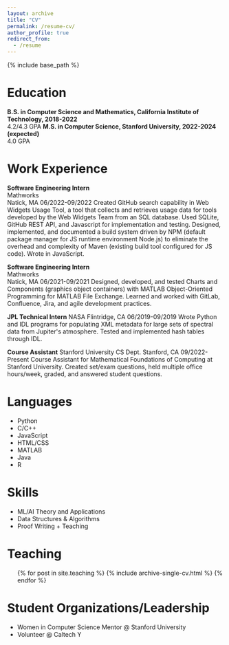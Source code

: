 ```yaml
---
layout: archive
title: "CV"
permalink: /resume-cv/
author_profile: true
redirect_from:
  - /resume
---
```


{% include base_path %}

Education
======
**B.S. in Computer Science and Mathematics, California Institute of Technology, 2018-2022** \
4.2/4.3 GPA
**M.S. in Computer Science, Stanford University, 2022-2024 (expected)** \
4.0 GPA

Work Experience
======
**Software Engineering Intern** \
Mathworks \
Natick, MA
06/2022-09/2022
Created GitHub search capability in Web Widgets Usage Tool, a tool that collects and retrieves usage data for tools developed by the Web Widgets Team from an SQL database. Used SQLite, GitHub REST API, and Javascript for implementation and testing. Designed, implemented, and documented a build system driven by NPM (default package manager for JS runtime environment Node.js) to eliminate the overhead and complexity of Maven (existing build tool configured for JS code). Wrote in JavaScript.

**Software Engineering Intern** \
Mathworks  \
Natick, MA
06/2021-09/2021
Designed, developed, and tested Charts and Components (graphics object containers) with MATLAB Object-Oriented Programming for MATLAB File Exchange. Learned and worked with GitLab, Confluence, Jira, and agile development practices.

**JPL Technical Intern**
NASA
Flintridge, CA
06/2019-09/2019
Wrote Python and IDL programs for populating XML metadata for large sets of spectral data from Jupiter's atmosphere. Tested and implemented hash tables through IDL.

**Course Assistant**
Stanford University CS Dept.
Stanford, CA
09/2022-Present
Course Assistant for Mathematical Foundations of Computing at Stanford University. Created set/exam questions, held multiple office hours/week, graded, and answered student questions.

  
Languages
======
* Python
* C/C++
* JavaScript
* HTML/CSS
* MATLAB
* Java
* R

Skills
======
* ML/AI Theory and Applications
* Data Structures & Algorithms
* Proof Writing + Teaching
  
Teaching
======
  <ul>{% for post in site.teaching %}
    {% include archive-single-cv.html %}
  {% endfor %}</ul>
  
Student Organizations/Leadership
======
* Women in Computer Science Mentor @ Stanford University
* Volunteer @ Caltech Y
